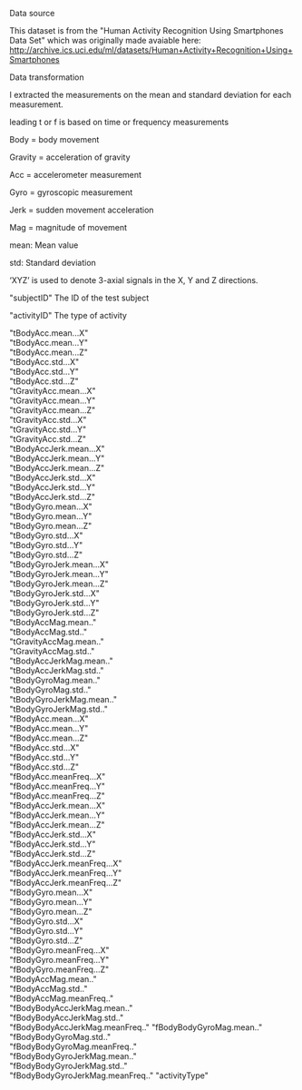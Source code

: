 Data source

This dataset is from the "Human Activity Recognition Using Smartphones Data Set" which was originally made avaiable here: http://archive.ics.uci.edu/ml/datasets/Human+Activity+Recognition+Using+Smartphones

Data transformation

I extracted the measurements on the mean and standard deviation for each measurement.

leading t or f is based on time or frequency measurements

Body = body movement

Gravity = acceleration of gravity

Acc = accelerometer measurement

Gyro = gyroscopic measurement

Jerk = sudden movement acceleration

Mag = magnitude of movement

mean: Mean value

std: Standard deviation

‘XYZ’ is used to denote 3-axial signals in the X, Y and Z directions.

"subjectID"  The ID of the test subject                   

"activityID"  The type of activity  

"tBodyAcc.mean...X"               
"tBodyAcc.mean...Y"              
 "tBodyAcc.mean...Z"             
 "tBodyAcc.std...X"               
 "tBodyAcc.std...Y"              
 "tBodyAcc.std...Z"               
 "tGravityAcc.mean...X"           
 "tGravityAcc.mean...Y"           
 "tGravityAcc.mean...Z"          
 "tGravityAcc.std...X"            
 "tGravityAcc.std...Y"           
 "tGravityAcc.std...Z"            
 "tBodyAccJerk.mean...X"       
 "tBodyAccJerk.mean...Y"          
 "tBodyAccJerk.mean...Z"      
 "tBodyAccJerk.std...X"           
 "tBodyAccJerk.std...Y"      
"tBodyAccJerk.std...Z"           
"tBodyGyro.mean...X"          
"tBodyGyro.mean...Y"             
 "tBodyGyro.mean...Z"            
"tBodyGyro.std...X"              
 "tBodyGyro.std...Y"           
"tBodyGyro.std...Z"              
"tBodyGyroJerk.mean...X"      
"tBodyGyroJerk.mean...Y"         
 "tBodyGyroJerk.mean...Z"      
"tBodyGyroJerk.std...X"          
 "tBodyGyroJerk.std...Y"      
"tBodyGyroJerk.std...Z"          
 "tBodyAccMag.mean.."         
"tBodyAccMag.std.."              
 "tGravityAccMag.mean.."       
"tGravityAccMag.std.."           
 "tBodyAccJerkMag.mean.."     
"tBodyAccJerkMag.std.."          
 "tBodyGyroMag.mean.."          
"tBodyGyroMag.std.."             
 "tBodyGyroJerkMag.mean.."     
"tBodyGyroJerkMag.std.."         
"fBodyAcc.mean...X"          
"fBodyAcc.mean...Y"              
 "fBodyAcc.mean...Z"          
"fBodyAcc.std...X"               
 "fBodyAcc.std...Y"          
"fBodyAcc.std...Z"               
 "fBodyAcc.meanFreq...X"     
"fBodyAcc.meanFreq...Y"          
 "fBodyAcc.meanFreq...Z"     
"fBodyAccJerk.mean...X"          
"fBodyAccJerk.mean...Y"      
"fBodyAccJerk.mean...Z"          
 "fBodyAccJerk.std...X"          
"fBodyAccJerk.std...Y"           
 "fBodyAccJerk.std...Z"         
"fBodyAccJerk.meanFreq...X"      
 "fBodyAccJerk.meanFreq...Y"   
"fBodyAccJerk.meanFreq...Z"      
 "fBodyGyro.mean...X"           
"fBodyGyro.mean...Y"             
 "fBodyGyro.mean...Z"          
"fBodyGyro.std...X"              
 "fBodyGyro.std...Y"           
"fBodyGyro.std...Z"              
 "fBodyGyro.meanFreq...X"       
"fBodyGyro.meanFreq...Y"         
 "fBodyGyro.meanFreq...Z"     
"fBodyAccMag.mean.."             
 "fBodyAccMag.std.."         
"fBodyAccMag.meanFreq.."         
 "fBodyBodyAccJerkMag.mean.."   
"fBodyBodyAccJerkMag.std.."      
"fBodyBodyAccJerkMag.meanFreq.."
"fBodyBodyGyroMag.mean.."        
 "fBodyBodyGyroMag.std.."        
"fBodyBodyGyroMag.meanFreq.."    
 "fBodyBodyGyroJerkMag.mean.."   
"fBodyBodyGyroJerkMag.std.."     
"fBodyBodyGyroJerkMag.meanFreq.."
"activityType"
